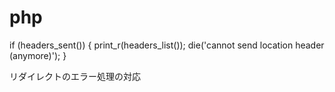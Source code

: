 # php
if (headers_sent()) {
    print_r(headers_list());
    die('cannot send location header (anymore)');
}

リダイレクトのエラー処理の対応
